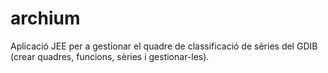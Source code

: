 # archium
Aplicació JEE per a gestionar el quadre de classificació de sèries del GDIB (crear quadres, funcions, sèries i gestionar-les).
